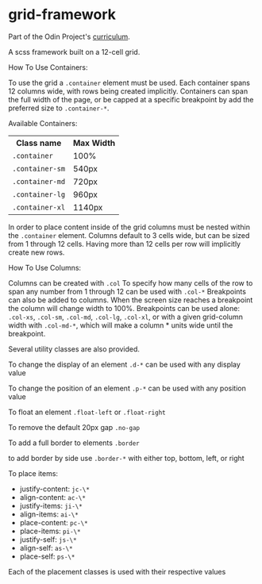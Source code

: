 # grid-framework

Part of the Odin Project's [curriculum](https://www.theodinproject.com/courses/html-and-css/lessons/design-your-own-grid-based-framework). 

A scss framework built on a 12-cell grid.

How To Use Containers:

To use the grid a <code>.container</code> element must be used. Each container spans 12 columns wide, with rows being created implicitly.
Containers can span the full width of the page, or be capped at a specific breakpoint by add the preferred size to <code>.container-*</code>.

Available Containers:
<table>
  <tr>
    <th>Class name</th>
    <th>Max Width</th>
  </tr>
  <tr>
    <td>
      <code>.container</code>
    </td>
    <td>
      100%
    </td>
  </tr>
  <tr>
    <td>
      <code>.container-sm</code>
    </td>
    <td>
      540px
    </td>  
  </tr>
   <tr>
    <td>
      <code>.container-md</code>
    </td>
    <td>
      720px
    </td>  
  </tr>
   <tr>
    <td>
      <code>.container-lg</code>
    </td>
    <td>
      960px
    </td>  
  </tr>
  <tr>
    <td>
      <code>.container-xl</code>
    </td>
    <td>
      1140px
    </td>  
  </tr>
</table>  

In order to place content inside of the grid columns must be nested within the <code>.container</code> element.
Columns default to 3 cells wide, but can be sized from 1 through 12 cells. Having more than 12 cells per row will implicitly create
new rows.

How To Use Columns:

Columns can be created with <code>.col</code>
To specify how many cells of the row to span any number from 1 through 12 can be used with <code>.col-*</code>
Breakpoints can also be added to columns. When the screen size reaches a breakpoint the column will change width to 100%.
Breakpoints can be used alone: <code>.col-xs</code>, <code>.col-sm</code>, <code>.col-md</code>, <code>.col-lg</code>, <code>.col-xl</code>,
or with a given grid-column width with <code>.col-md-\*</code>, which will make a column * units wide until the breakpoint.


Several utility classes are also provided.

To change the display of an element <code>.d-*</code> can be used with any display value

To change the position of an element <code>.p-*</code> can be used with any position value

To float an element <code>.float-left</code> or <code>.float-right</code>

To remove the default 20px gap <code>.no-gap</code>

To add a full border to elements <code>.border</code>

to add border by side use <code>.border-*</code> with either top, bottom, left, or right

To place items:
  <ul>
    <li>justify-content: <code>jc-\*</code></li>
    <li>align-content: <code>ac-\*</code></li>
    <li>justify-items: <code>ji-\*</code></li>
    <li>align-items: <code>ai-\*</code></li>
    <li>place-content: <code>pc-\*</code></li>
    <li>place-items: <code>pi-\*</code></li>
    <li>justify-self: <code>js-\*</code></li>
    <li>align-self: <code>as-\*</code></li>
    <li>place-self: <code>ps-\*</code></li>
  </ul>

Each of the placement classes is used with their respective values
